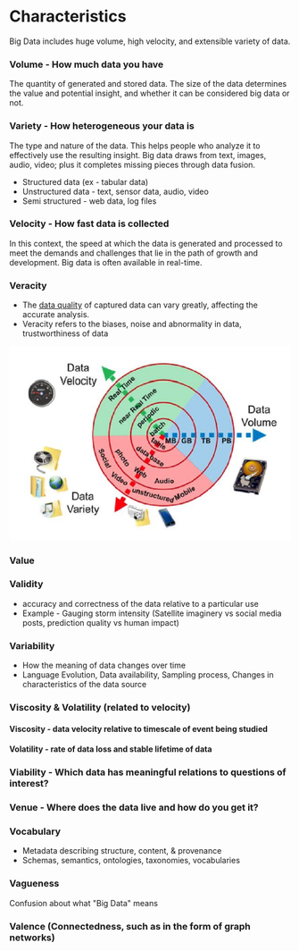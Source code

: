 # Characteristics

Big Data includes huge volume, high velocity, and extensible variety of data.

### Volume - How much data you have

The quantity of generated and stored data. The size of the data determines the value and potential insight, and whether it can be considered big data or not.

### Variety - How heterogeneous your data is

The type and nature of the data. This helps people who analyze it to effectively use the resulting insight. Big data draws from text, images, audio, video; plus it completes missing pieces through data fusion.

- Structured data (ex - tabular data)
- Unstructured data - text, sensor data, audio, video
- Semi structured - web data, log files

### Velocity - How fast data is collected

In this context, the speed at which the data is generated and processed to meet the demands and challenges that lie in the path of growth and development. Big data is often available in real-time.

### Veracity

- The [data quality](https://en.wikipedia.org/wiki/Data_quality) of captured data can vary greatly, affecting the accurate analysis.
- Veracity refers to the biases, noise and abnormality in data, trustworthiness of data

![image](../../../media/Big-Data-image1.jpg)

### Value

### Validity

- accuracy and correctness of the data relative to a particular use
- Example - Gauging storm intensity (Satellite imaginery vs social media posts, prediction quality vs human impact)

### Variability

- How the meaning of data changes over time
- Language Evolution, Data availability, Sampling process, Changes in characteristics of the data source

### Viscosity & Volatility (related to velocity)

#### Viscosity - data velocity relative to timescale of event being studied

#### Volatility - rate of data loss and stable lifetime of data

### Viability - Which data has meaningful relations to questions of interest?

### Venue - Where does the data live and how do you get it?

### Vocabulary

- Metadata describing structure, content, & provenance
- Schemas, semantics, ontologies, taxonomies, vocabularies

### Vagueness

Confusion about what "Big Data" means

### Valence (Connectedness, such as in the form of graph networks)
